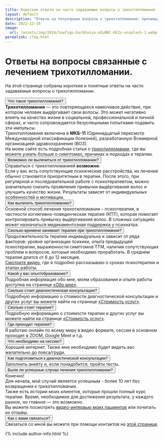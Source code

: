 ```yaml
---
title: Короткие ответы на часто задаваемые вопросы о трихотилломании
layout: default
description: "Ответы на популярные вопросы о трихотилломании: причины, симптомы, лечение и советы специалиста. Узнайте ключевую информацию быстро и понятно."
date: 2022-12-10
image:
  url: /assets/img/2024/towfiqu-barbhuiya-oZuBNC-6E2s-unsplash-1.webp
permalink: /faq.html
---
```


<script src="{{ '/assets/js/collapse-faq.js' | relative_url }}" async></script>
<div class="container mt-1 mb-5">
    <div class="col-12">
        <div class="row">
            <div class="faq" itemscope itemtype="https://schema.org/FAQPage">
                <div class="row mt-2">
                    <h1 itemprop="name" itemtype="https://schema.org/FAQPage">Ответы на вопросы связанные с лечением трихотилломании.</h1>
                    <p>
                        На этой странице собраны короткие и понятные ответы на часто задаваемые вопросы о трихотилломании.
                    </p>
                </div>
                <div itemscope itemprop="mainEntity" itemtype="https://schema.org/Question">
                    <button class="collapsible" itemprop="name">
                        Что такое трихотилломания?
                    </button>
                    <div class="faq-block" itemscope itemprop="acceptedAnswer" itemtype="https://schema.org/Answer">
                        <div itemprop="text">
                            <strong>Трихотилломания</strong> — это повторяющееся навязчивое действие, при котором человек выдёргивает свои волосы. Это может негативно влиять на качество жизни в социальной, профессиональной и личной сферах, и часто сопровождается безуспешными попытками подавить эти импульсы.<br/>
                            Трихотилломания включена в <strong>МКБ-11</strong> (Одиннадцатый пересмотр Международной классификации болезней), разработанную Всемирной организацией здравоохранения (ВОЗ).<br/>
                            На моем сайте есть подробная статья о <a href="{% link _posts/2022/2022-12-21-trichotillomania.md %}">трихотилломании</a>, где вы можете узнать больше о симптомах, причинах и подходах к терапии.
                        </div>
                    </div>
                </div>
                <div itemscope itemprop="mainEntity" itemtype="https://schema.org/Question">
                    <button class="collapsible" itemprop="name">
                        Возможно ли вылечиться от трихотилломании?
                    </button>
                    <div class="faq-block" itemscope itemprop="acceptedAnswer" itemtype="https://schema.org/Answer">
                        <div itemprop="text">
                            Справиться с трихотилломанией <strong>возможно</strong>.<br/>
                            Если у вас есть сопутствующие психические расстройства, их лечение обычно становится приоритетным в терапии. После этого, при регулярной и последовательной работе с психотерапевтом, можно значительно снизить проявления привычки выдёргивания волос и улучшить качество жизни. Результаты зависят от индивидуальных особенностей и мотивации.
                        </div>
                    </div>
                </div>
                <div itemscope itemprop="mainEntity" itemtype="https://schema.org/Question">
                    <button class="collapsible" itemprop="name">
                        Как вылечить трихотилломанию?
                    </button>
                    <div class="faq-block" itemscope itemprop="acceptedAnswer" itemtype="https://schema.org/Answer">
                        <div itemprop="text">
                            Основной способ лечения трихотилломании – психотерапия, в частности когнитивно-поведенческая терапия (КПТ), которая помогает контролировать привычку выдёргивания волос. В сложных ситуациях может назначаться медикаментозная поддержка у психиатра.
                        </div>
                    </div>
                </div>
                <div itemscope itemprop="mainEntity" itemtype="https://schema.org/Question">
                    <button class="collapsible" itemprop="name">
                        Сколько времени занимает терапия при трихотилломании?
                    </button>
                    <div class="faq-block" itemscope itemprop="acceptedAnswer" itemtype="https://schema.org/Answer">
                        <div itemprop="text">
                            Продолжительность терапии индивидуальна и зависит от ряда факторов: уровня организации психики, опыта предыдущей психотерапии, выраженности симптомов ТТМ, наличия сопутствующих проблем и вопросов, которые необходимо проработать. 
                            В среднем терапия длится от 6 до 12 месяцев. 
                            <br/>
                            <a href="{% link _posts/2023/2023-10-12-duration-of-therapy.md %}">Смотрите видео</a>, где я подробно рассказываю о сроках психотерапии и этапах работы.
                        </div>
                    </div>
                </div>
                <div itemscope itemprop="mainEntity" itemtype="https://schema.org/Question">
                    <button class="collapsible" itemprop="name">
                        Какой у вас опыт/образование?
                    </button>
                    <div class="faq-block" itemscope itemprop="acceptedAnswer" itemtype="https://schema.org/Answer">
                        <div itemprop="text">
                            Подробная информация обо мне, моем образовании и опыте работы доступна на странице <a href="{{'/about.html' | relative_url }}">«Обо мне»</a>.
                        </div>
                    </div>
                </div>
                <div itemscope itemprop="mainEntity" itemtype="https://schema.org/Question">
                    <button class="collapsible" itemprop="name">
                        Сколько стоит диагностическая консультация?
                    </button>
                    <div class="faq-block" itemscope itemprop="acceptedAnswer" itemtype="https://schema.org/Answer">
                        <div itemprop="text">
                            Подробную информацию о стоимости диагностической консультации и других услуг вы можете найти на странице <a href="/contact.html">«Стоимость услуг»</a>.
                        </div>
                    </div>
                </div>
                <div itemscope itemprop="mainEntity" itemtype="https://schema.org/Question">
                    <button class="collapsible" itemprop="name">
                        Сколько стоит терапия?
                    </button>
                    <div class="faq-block" itemscope itemprop="acceptedAnswer" itemtype="https://schema.org/Answer">
                        <div itemprop="text">
                            Подробную информацию о стоимости терапии и других услуг вы можете найти на странице <a href="/contact.html">«Стоимость услуг»</a>.
                        </div>
                    </div>
                </div>
                <div itemscope itemprop="mainEntity" itemtype="https://schema.org/Question">
                    <button class="collapsible" itemprop="name">
                        Где проходит терапия?
                    </button>
                    <div class="faq-block" itemscope itemprop="acceptedAnswer" itemtype="https://schema.org/Answer">
                        <div itemprop="text">
                            Я работаю онлайн по всему миру в видео формате, сессии в основном проходят в ZOOM, Google Meet и т.д.
                        </div>
                    </div>
                </div>
                <div itemscope itemprop="mainEntity" itemtype="https://schema.org/Question">
                    <button class="collapsible" itemprop="name">
                        Что необходимо на сессию?
                    </button>
                    <div class="faq-block" itemscope itemprop="acceptedAnswer" itemtype="https://schema.org/Answer">
                        <div itemprop="text">
                            Хороший интернет. Также мне необходимо будет видеть вас желательно до пояса/груди.
                        </div>
                    </div>
                </div>
                <div itemscope itemprop="mainEntity" itemtype="https://schema.org/Question">
                    <button class="collapsible" itemprop="name">
                        Как подготовиться к диагностической консультации?
                    </button>
                    <div class="faq-block" itemscope itemprop="acceptedAnswer" itemtype="https://schema.org/Answer">
                        <div itemprop="text">
                            Заполнить анкету и, если понадобится, пройти тесты.
                        </div>
                    </div>
                </div>
                <div itemscope itemprop="mainEntity" itemtype="https://schema.org/Question">
                    <button class="collapsible" itemprop="name">
                        Были ли успешные случаи лечения трихотилломании?
                    </button>
                    <div class="faq-block" itemscope itemprop="acceptedAnswer" itemtype="https://schema.org/Answer">
                        <div itemprop="text">
                            Конечно! <br/>
                            Для начала, мой случай является успешным - более 10 лет без возвращения к трихотилломании.<br/>
                            Также есть истории моих клиентов, которые прошли полный курс терапии. Время, необходимое для достижения результата, у каждого разное, но главное — это возможно. <br/>
                            Вы можете посмотреть <a href="/feedback.html">видео-интервью моих пациентов</a> или почитать их отзывы.
                        </div>
                    </div>
                </div>
                <div itemscope itemprop="mainEntity" itemtype="https://schema.org/Question">
                    <button class="collapsible" itemprop="name">
                        Как с вами связаться?
                    </button>
                    <div class="faq-block" itemscope itemprop="acceptedAnswer" itemtype="https://schema.org/Answer">
                        <div itemprop="text">
                            Связаться со мной вы можете при помощи контактов на <a href="{{'/contact.html' | relative_url }}">этой странице</a>.
                        </div>
                    </div>
                </div>
            </div>
        </div>
    </div>

  {% include author-info.html %}
</div>
